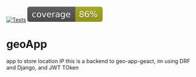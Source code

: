 [![Tests](https://github.com/bartdob/geoApp/actions/workflows/testing.yml/badge.svg)](https://github.com/bartdob/geoApp/actions/workflows/testing.yml) ![](coverage.svg)

# geoApp
app to store location IP
this is a backend to geo-app-geact, im using DRF and Django, and JWT TOken
